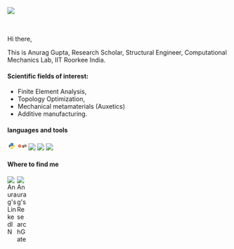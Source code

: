 ![](https://visitor-badge.glitch.me/badge?page_id=anuraggupta704.anuraggupta704)

<br />

Hi there,

This is Anurag Gupta, Research Scholar, Structural Engineer, Computational Mechanics Lab, IIT Roorkee India.

#### Scientific fields of interest:

* Finite Element Analysis,
* Topology Optimization, 
* Mechanical metamaterials (Auxetics)
* Additive manufacturing.


#### languages and tools

<a><img height="20" src="https://raw.githubusercontent.com/github/explore/80688e429a7d4ef2fca1e82350fe8e3517d3494d/topics/python/python.png"></a>
<a><img height="20" src="https://raw.githubusercontent.com/github/explore/80688e429a7d4ef2fca1e82350fe8e3517d3494d/topics/git/git.png"></a>
<a><img height="20" src="https://upload.wikimedia.org/wikipedia/commons/thumb/2/21/Matlab_Logo.png/667px-Matlab_Logo.png"></a>
<a><img height="20" src="https://cdn.freebiesupply.com/logos/large/2x/c-logo-png-transparent.png"></a>
<a><img height="20" src="https://images.ansys.com/is/image/ansys/2021-09-ansys-og?wid=1200"></a>




#### Where to find me

<a href="https://www.linkedin.com/in/anurag-gupta-0aa414107/">
  <img align="left" alt="Anurag's LinkedIN" width="22px" src="https://raw.githubusercontent.com/peterthehan/peterthehan/master/assets/linkedin.svg" />
</a>
<a href="https://www.researchgate.net/profile/Anurag_Gupta60">
  <img align="left" alt="Anurag's ResearchGate" width="22px" src="https://user-images.githubusercontent.com/33441778/141303227-957696dc-4639-455f-a632-889a552781e3.png" />
</a>
